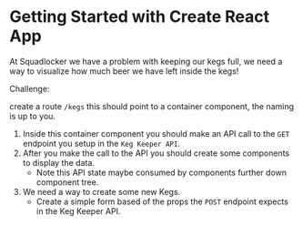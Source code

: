 # Getting Started with Create React App

At Squadlocker we have a problem with keeping our kegs full, we need a way to visualize how much beer we have left inside the kegs!

Challenge:

create a route `/kegs` this should point to a container component, the naming is up to you.
   1. Inside this container component you should make an API call to the `GET` endpoint you setup in the `Keg Keeper API`.
   2. After you make the call to the API you should create some components to display the data.
       * Note this API state maybe consumed by components further down component tree.
   3. We need a way to create some new Kegs.
      * Create a simple form based of the props the `POST` endpoint expects in the Keg Keeper API.
